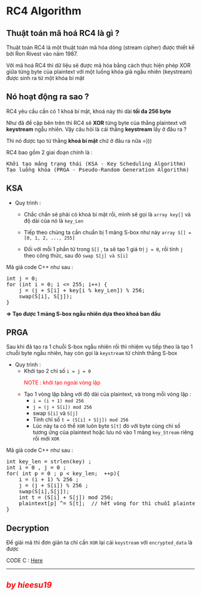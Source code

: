 # **RC4 Algorithm** 
## Thuật toán mã hoá RC4 là gì ?
Thuật toán RC4 là một thuật toán mã hóa dòng (stream cipher) được thiết kế bởi Ron Rivest vào năm 1987.

Với mã hoá RC4 thì dữ liệu sẽ được mã hóa bằng cách thực hiện phép XOR giữa từng byte của plaintext với một luồng khóa giả ngẫu nhiên (keystream) được sinh ra từ một khóa bí mật

## Nó hoạt động ra sao ?
RC4 yêu cầu cần có 1 khoá bí mật, khoá này thì dài **tối đa 256 byte**

Như đã đề cập bên trên thì RC4 sẽ **XOR** từng byte của thằng plaintext với **keystream** ngẫu nhiên. Vậy câu hỏi là cái thằng **keystream** lấy ở đâu ra ?

Thì nó được tạo từ thằng **khoá bí mật** chứ ở đâu ra nữa =)))

RC4 bao gồm 2 giai đoạn chính là : 
<pre>Khởi tạo mảng trạng thái (KSA - Key Scheduling Algorithm) 
Tạo luồng khóa (PRGA - Pseudo-Random Generation Algorithm) </pre>

## KSA 
- Quy trình : 
    - Chắc chắn sẽ phải có khoá bí mật rồi, mình sẽ gọi là `array key[]` và độ dài của nó là `key_Len`

    - Tiếp theo chúng ta cần chuẩn bị 1 mảng S-box như này `array S[] = [0, 1, 2, ..., 255] `

    - Đối với mỗi 1 phần tử trong `S[]` , ta sẽ tạo 1 giá trị `j = 0`, rồi tính `j` theo công thức, sau đó `swap S[j] và S[i]`

Mã giả code C++ như sau :  
<pre>
int j = 0;
for (int i = 0; i <= 255; i++) {
    j = (j + S[i] + key[i % key_Len]) % 256;
    swap(S[i], S[j]); 
}
</pre>
**⇒ Tạo được 1 mảng S-box ngẫu nhiên dựa theo khoá ban đầu** 


## PRGA
Sau khi đã tạo ra 1 chuỗi S-box ngẫu nhiên rồi thì nhiệm vụ tiếp theo là tạo 1 chuỗi byte ngẫu nhiên, hay còn gọi là `keystream` từ chính thằng S-box
- Quy trình : 
    - Khởi tạo 2 chỉ số ` i = j = 0 ` <p style="color:red;">NOTE : khởi tạo ngoài vòng lặp </p>
    - Tạo 1 vòng lặp bằng với độ dài của plaintext, và trong mỗi vòng lặp : 
        - `i = (i + 1) mod 256`
        - `j = (j + S[i]) mod 256`
        - swap `S[i]` và `S[j]`
        - Tính chỉ số `t = (S[i] + S[j]) mod 256` 
        - Lúc này ta có thể `XOR` luôn byte `S[t]` đó với byte cùng chỉ số tương ứng của plaintext hoặc lưu nó vào 1 mảng `key_Stream` riêng rồi mới `XOR`

Mã giả code C++ như sau :
<pre>
int key_len = strlen(key) ; 
int i = 0 , j = 0 ; 
for( int p = 0 ; p < key_len;  ++p){
    i = (i + 1) % 256 ;
    j = (j + S[i]) % 256 ; 
    swap(S[i],S[j]);
    int t = (S[i] + S[j]) mod 256;
    plaintext[p] ^= S[t];  // hết vòng for thì chuỗi plaintext sẽ trở thành đoạn bị encrypt
}
</pre>

## Decryption
Để giải mã thì đơn giản ta chỉ cần `XOR` lại cái `keystream` với `encrypted_data` là được

CODE C : [Here](https://ideone.com/jduS27?fbclid=IwY2xjawL8lRpleHRuA2FlbQIxMABicmlkETE3TGRyVXZCYWMyS2JvWmZ5AR5CmBRJASdzJ5J8e-ATgMB85l8zRwR2Qd0g9eFyOJS0rKlSBfNz4yYEvEbhaQ_aem_PmrP544ZY5cb8xDPwQlC6A)

*** 
## ***<p style="color:red;">by hieesu19</p>***
